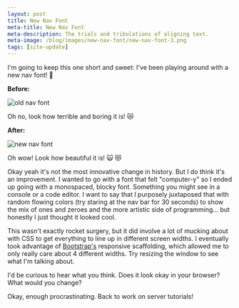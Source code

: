 ```yaml
---
layout: post
title: New Nav Font
meta-title: New Nav Font
meta-description: The trials and tribulations of aligning text.
meta-image: /blog/images/new-nav-font/new-nav-font-3.png
tags: [site-update]
---
```


I'm going to keep this one short and sweet: I've been playing around with a new nav font! :tada:

**Before:**

![old nav font](/blog/images/new-nav-font/new-nav-font-1.png)

Oh no, look how terrible and boring it is! :crying_cat_face:

**After:**

![new nav font](/blog/images/new-nav-font/new-nav-font-2.png)

Oh wow! Look how beautiful it is! :scream_cat: :heart_eyes_cat:

Okay yeah it's not the most innovative change in history. But I do think it's an improvement. I wanted to go with a font that felt "computer-y" so I ended up going with a monospaced, blocky font. Something you might see in a console or a code editor. I want to say that I purposely juxtaposed that with random flowing colors (try staring at the nav bar for 30 seconds) to show the mix of ones and zeroes and the more artistic side of programming... but honestly I just thought it looked cool.

This wasn't exactly rocket surgery, but it did involve a lot of mucking about with CSS to get everything to line up in different screen widths. I eventually took advantage of [Bootstrap's](/tutorials/javascript/bootstrap) responsive scaffolding, which allowed me to only really care about 4 different widths. Try resizing the window to see what I'm talking about.

I'd be curious to hear what you think. Does it look okay in your browser? What would you change?

Okay, enough procrastinating. Back to work on server tutorials!